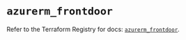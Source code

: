 # `azurerm_frontdoor`

Refer to the Terraform Registry for docs: [`azurerm_frontdoor`](https://registry.terraform.io/providers/hashicorp/azurerm/3.99.0/docs/resources/frontdoor).
